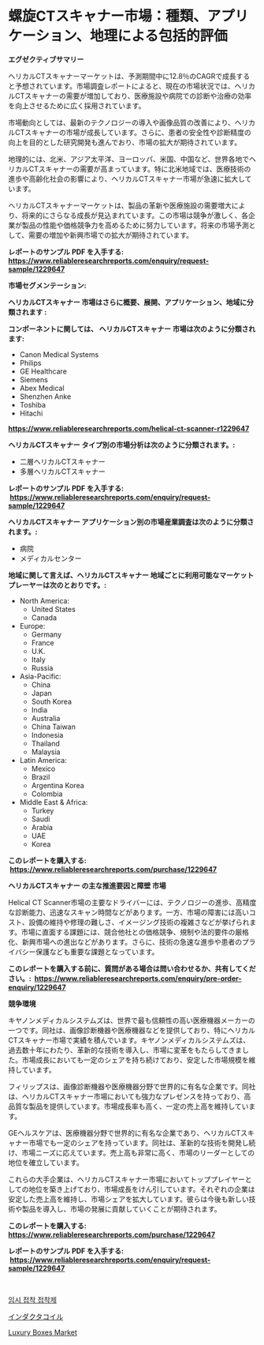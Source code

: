 <p><h1>螺旋CTスキャナー市場：種類、アプリケーション、地理による包括的評価</h1></p><p><strong>エグゼクティブサマリー</strong></p>
<p><p>ヘリカルCTスキャナーマーケットは、予測期間中に12.8％のCAGRで成長すると予想されています。市場調査レポートによると、現在の市場状況では、ヘリカルCTスキャナーの需要が増加しており、医療施設や病院での診断や治療の効率を向上させるために広く採用されています。</p><p>市場動向としては、最新のテクノロジーの導入や画像品質の改善により、ヘリカルCTスキャナーの市場が成長しています。さらに、患者の安全性や診断精度の向上を目的とした研究開発も進んでおり、市場の拡大が期待されています。</p><p>地理的には、北米、アジア太平洋、ヨーロッパ、米国、中国など、世界各地でヘリカルCTスキャナーの需要が高まっています。特に北米地域では、医療技術の進歩や高齢化社会の影響により、ヘリカルCTスキャナー市場が急速に拡大しています。</p><p>ヘリカルCTスキャナーマーケットは、製品の革新や医療施設の需要増大により、将来的にさらなる成長が見込まれています。この市場は競争が激しく、各企業が製品の性能や価格競争力を高めるために努力しています。将来の市場予測として、需要の増加や新興市場での拡大が期待されています。</p></p>
<p><strong>レポートのサンプル PDF を入手する: <a href="https://www.reliableresearchreports.com/enquiry/request-sample/1229647">https://www.reliableresearchreports.com/enquiry/request-sample/1229647</a></strong></p>
<p><strong>市場セグメンテーション:</strong></p>
<p><strong> ヘリカルCTスキャナー 市場はさらに概要、展開、アプリケーション、地域に分類されます :</strong></p>
<p><strong>コンポーネントに関しては、 ヘリカルCTスキャナー 市場は次のように分類されます: &nbsp;</strong></p>
<p><ul><li>Canon Medical Systems</li><li>Philips</li><li>GE Healthcare</li><li>Siemens</li><li>Abex Medical</li><li>Shenzhen Anke</li><li>Toshiba</li><li>Hitachi</li></ul></p>
<p><strong><a href="https://www.reliableresearchreports.com/helical-ct-scanner-r1229647">https://www.reliableresearchreports.com/helical-ct-scanner-r1229647</a></strong></p>
<p><strong> ヘリカルCTスキャナー タイプ別の市場分析は次のように分類されます。:</strong></p>
<p><ul><li>二層ヘリカルCTスキャナー</li><li>多層ヘリカルCTスキャナー</li></ul></p>
<p><strong>レポートのサンプル PDF を入手する: &nbsp;<a href="https://www.reliableresearchreports.com/enquiry/request-sample/1229647">https://www.reliableresearchreports.com/enquiry/request-sample/1229647</a></strong></p>
<p><strong> ヘリカルCTスキャナー アプリケーション別の市場産業調査は次のように分類されます。:</strong></p>
<p><ul><li>病院</li><li>メディカルセンター</li></ul></p>
<p><strong>地域に関して言えば、ヘリカルCTスキャナー 地域ごとに利用可能なマーケットプレーヤーは次のとおりです。:</strong></p>
<p><ul>
    <li>
        North America:
        <ul>
            <li>United States</li>
            <li>Canada</li>
        </ul>
    </li>
    <li>
        Europe:
        <ul>
            <li>Germany</li>
            <li>France</li>
            <li>U.K.</li>
            <li>Italy</li>
            <li>Russia</li>
        </ul>
    </li>
    <li>
        Asia-Pacific:
        <ul>
            <li>China</li>
            <li>Japan</li>
            <li>South Korea</li>
            <li>India</li>
            <li>Australia</li>
            <li>China Taiwan</li>
            <li>Indonesia</li>
            <li>Thailand</li>
            <li>Malaysia</li>
        </ul>
    </li>
    <li>
        Latin America:
        <ul>
            <li>Mexico</li>
            <li>Brazil</li>
            <li>Argentina Korea</li>
            <li>Colombia</li>
        </ul>
    </li>
    <li>
        Middle East & Africa:
        <ul>
            <li>Turkey</li>
            <li>Saudi</li>
            <li>Arabia</li>
            <li>UAE</li>
            <li>Korea</li>
        </ul>
    </li>
    </ul></p>
<p><strong>このレポートを購入する: &nbsp;<a href="https://www.reliableresearchreports.com/purchase/1229647">https://www.reliableresearchreports.com/purchase/1229647</a></strong></p>
<p><strong>ヘリカルCTスキャナー の主な推進要因と障壁 市場</strong></p>
<p><p>Helical CT Scanner市場の主要なドライバーには、テクノロジーの進歩、高精度な診断能力、迅速なスキャン時間などがあります。一方、市場の障害には高いコスト、設備の維持や修理の難しさ、イメージング技術の複雑さなどが挙げられます。市場に直面する課題には、競合他社との価格競争、規制や法的要件の厳格化、新興市場への進出などがあります。さらに、技術の急速な進歩や患者のプライバシー保護なども重要な課題となっています。</p></p>
<p><strong>このレポートを購入する前に、質問がある場合は問い合わせるか、共有してください。:&nbsp; <a href="https://www.reliableresearchreports.com/enquiry/pre-order-enquiry/1229647">https://www.reliableresearchreports.com/enquiry/pre-order-enquiry/1229647</a></strong></p>
<p><strong>競争環境</strong></p>
<p><p>キヤノンメディカルシステムズは、世界で最も信頼性の高い医療機器メーカーの一つです。同社は、画像診断機器や医療機器などを提供しており、特にヘリカルCTスキャナー市場で実績を積んでいます。キヤノンメディカルシステムズは、過去数十年にわたり、革新的な技術を導入し、市場に変革をもたらしてきました。市場成長においても一定のシェアを持ち続けており、安定した市場規模を維持しています。</p><p>フィリップスは、画像診断機器や医療機器分野で世界的に有名な企業です。同社は、ヘリカルCTスキャナー市場においても強力なプレゼンスを持っており、高品質な製品を提供しています。市場成長率も高く、一定の売上高を維持しています。</p><p>GEヘルスケアは、医療機器分野で世界的に有名な企業であり、ヘリカルCTスキャナー市場でも一定のシェアを持っています。同社は、革新的な技術を開発し続け、市場ニーズに応えています。売上高も非常に高く、市場のリーダーとしての地位を確立しています。</p><p>これらの大手企業は、ヘリカルCTスキャナー市場においてトッププレイヤーとしての地位を築き上げており、市場成長をけん引しています。それぞれの企業は安定した売上高を維持し、市場シェアを拡大しています。彼らは今後も新しい技術や製品を導入し、市場の発展に貢献していくことが期待されます。</p></p>
<p><strong>このレポートを購入する: &nbsp; <a href="https://www.reliableresearchreports.com/purchase/1229647">https://www.reliableresearchreports.com/purchase/1229647</a></strong></p>
<p><strong>レポートのサンプル PDF を入手する: &nbsp;<a href="https://www.reliableresearchreports.com/enquiry/request-sample/1229647">https://www.reliableresearchreports.com/enquiry/request-sample/1229647</a></strong><strong></strong></p>
<p>&nbsp;</p>
<p><p><a href="https://github.com/fernandotryO5lson96765/Market-Research-Report-List-1/blob/main/966811329736.md">임시 접착 접착제</a></p><p><a href="https://github.com/EmoryYundt1935/Market-Research-Report-List-1/blob/main/223688329233.md">インダクタコイル</a></p><p><a href="https://invited-way-688.notion.site/Luxury-Boxes-Market-Research-Report-Its-History-and-Forecast-2024-to-2031-7cbfdb27f3064cccb27c165a3fecba38">Luxury Boxes Market</a></p></p>